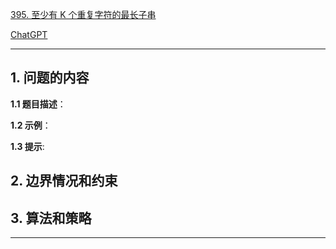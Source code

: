 [395. 至少有 K 个重复字符的最长子串](https://leetcode.cn/problems/longest-substring-with-at-least-k-repeating-characters)

[ChatGPT](chat.openai.com)

---

## 1. 问题的内容
**1.1 题目描述**：

**1.2 示例**：

**1.3 提示**:

## 2. 边界情况和约束


## 3. 算法和策略

---

